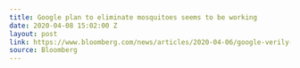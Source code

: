 ```yaml
---
title: Google plan to eliminate mosquitoes seems to be working
date: 2020-04-08 15:02:00 Z
layout: post
link: https://www.bloomberg.com/news/articles/2020-04-06/google-verily-aedes-aegypti-mosquitoes-fresno-wolbachia-debug
source: Bloomberg
---
```


